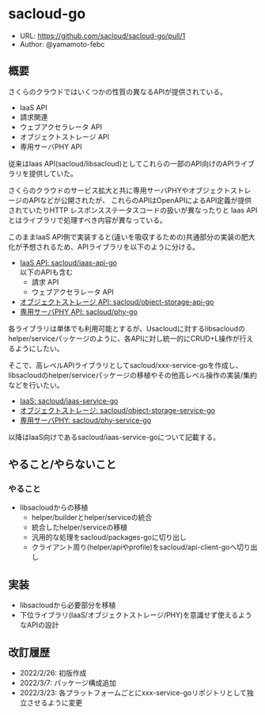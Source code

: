# sacloud-go

- URL: https://github.com/sacloud/sacloud-go/pull/1
- Author: @yamamoto-febc

## 概要

さくらのクラウドではいくつかの性質の異なるAPIが提供されている。  

- IaaS API
- 請求関連
- ウェブアクセラレータ API
- オブジェクトストレージ API
- 専用サーバPHY API

従来はIaas API(sacloud/libsacloud)としてこれらの一部のAPI向けのAPIライブラリを提供していた。

さくらのクラウドのサービス拡大と共に専用サーバPHYやオブジェクトストレージのAPIなどが公開されたが、
これらのAPIはOpenAPIによるAPI定義が提供されていたりHTTP レスポンスステータスコードの扱いが異なったりと
Iaas APIとはライブラリで処理すべき内容が異なっている。

このままIaaS API側で実装すると(違いを吸収するための)共通部分の実装の肥大化が予想されるため、APIライブラリを以下のように分ける。  

- [IaaS API: sacloud/iaas-api-go](https://github.com/sacloud/iaas-api-go)  
  以下のAPIも含む  
    - 請求 API
    - ウェブアクセラレータ API
- [オブジェクトストレージ API: sacloud/object-storage-api-go](https://github.com/sacloud/object-storage-api-go)
- [専用サーバPHY API: sacloud/phy-go](https://github.com/sacloud/phy-go)

各ライブラリは単体でも利用可能とするが、Usacloudに対するlibsacloudのhelper/serviceパッケージのように、各APIに対し統一的にCRUD+L操作が行えるようにしたい。  

そこで、高レベルAPIライブラリとしてsacloud/xxx-service-goを作成し、
libsacloudのhelper/serviceパッケージの移植やその他高レベル操作の実装/集約などを行いたい。  

- [IaaS: sacloud/iaas-service-go](https://github.com/sacloud/iaas-service-go)  
- [オブジェクトストレージ: sacloud/object-storage-service-go](https://github.com/sacloud/object-storage-service-go)
- [専用サーバPHY: sacloud/phy-service-go](https://github.com/sacloud/phy-service-go)
 
以降はIaaS向けであるsacloud/iaas-service-goについて記載する。

## やること/やらないこと

### やること

- libsacloudからの移植
  - helper/builderとhelper/serviceの統合
  - 統合したhelper/serviceの移植
  - 汎用的な処理をsacloud/packages-goに切り出し
  - クライアント周り(helper/apiやprofile)をsacloud/api-client-goへ切り出し

## 実装

- libsacloudから必要部分を移植  
- 下位ライブラリ(IaaS/オブジェクトストレージ/PHY)を意識せず使えるようなAPIの設計

## 改訂履歴

- 2022/2/26: 初版作成
- 2022/3/7: パッケージ構成追加
- 2022/3/23: 各プラットフォームごとにxxx-service-goリポジトリとして独立させるように変更